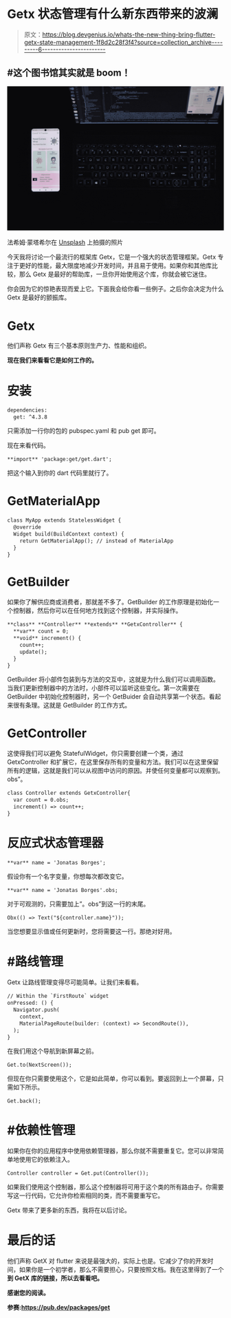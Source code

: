 # Getx 状态管理有什么新东西带来的波澜

> 原文：<https://blog.devgenius.io/whats-the-new-thing-bring-flutter-getx-state-management-1f8d2c28f3f4?source=collection_archive---------6----------------------->

## #这个图书馆其实就是 boom！

![](img/d762de57f9a60e318ea6a2d8837e0d9a.png)

法希姆·蒙塔希尔在 [Unsplash](https://unsplash.com?utm_source=medium&utm_medium=referral) 上拍摄的照片

今天我将讨论一个最流行的框架库 Getx，它是一个强大的状态管理框架。Getx 专注于更好的性能，最大限度地减少开发时间，并且易于使用。如果你和其他库比较，那么 Getx 是最好的帮助库，一旦你开始使用这个库，你就会被它迷住。

你会因为它的惊艳表现而爱上它。下面我会给你看一些例子。之后你会决定为什么 Getx 是最好的颤振库。

# Getx

他们声称 Getx 有三个基本原则生产力、性能和组织。

**现在我们来看看它是如何工作的。**

# **安装**

```
dependencies:
  get: ^4.3.8
```

只需添加一行你的包的 pubspec.yaml 和 pub get 即可。

现在来看代码。

```
**import** 'package:get/get.dart';
```

把这个输入到你的 dart 代码里就行了。

# GetMaterialApp

```
class MyApp extends StatelessWidget {
  @override
  Widget build(BuildContext context) {
    return GetMaterialApp(); // instead of MaterialApp
  }
}
```

# GetBuilder

如果你了解供应商或消费者，那就差不多了。GetBuilder 的工作原理是初始化一个控制器，然后你可以在任何地方找到这个控制器，并实际操作。

```
**class** **Controller** **extends** **GetxController** {
  **var** count = 0;
  **void** increment() {
    count++;
    update();
  }
}
```

GetBuilder 将小部件包装到与方法的交互中，这就是为什么我们可以调用函数。当我们更新控制器中的方法时，小部件可以监听这些变化。第一次需要在 GetBuilder 中初始化控制器时，另一个 GetBuider 会自动共享第一个状态。看起来很有条理。这就是 GetBuilder 的工作方式。

# GetController

这使得我们可以避免 StatefulWidget，你只需要创建一个类，通过 GetxController 和扩展它，在这里保存所有的变量和方法。我们可以在这里保留所有的逻辑，这就是我们可以从视图中访问的原因。并使任何变量都可以观察到。obs”。

```
class Controller extends GetxController{
  var count = 0.obs;
  increment() => count++;
}
```

# 反应式状态管理器

```
**var** name = 'Jonatas Borges';
```

假设你有一个名字变量，你想每次都改变它。

```
**var** name = 'Jonatas Borges'.obs;
```

对于可观测的，只需要加上”。obs”到这一行的末尾。

```
Obx(() => Text("${controller.name}"));
```

当您想要显示值或任何更新时，您将需要这一行。那绝对好用。

# #路线管理

Getx 让路线管理变得尽可能简单。让我们来看看。

```
// Within the `FirstRoute` widget
onPressed: () {
  Navigator.push(
    context,
    MaterialPageRoute(builder: (context) => SecondRoute()),
  );
}
```

在我们用这个导航到新屏幕之前。

```
Get.to(NextScreen());
```

但现在你只需要使用这个，它是如此简单，你可以看到。要返回到上一个屏幕，只需如下所示。

```
Get.back();
```

# #依赖性管理

如果你在你的应用程序中使用依赖管理器，那么你就不需要重复它。您可以非常简单地使用它的依赖注入。

```
Controller controller = Get.put(Controller());
```

如果我们使用这个控制器，那么这个控制器将可用于这个类的所有路由子。你需要写这一行代码，它允许你检索相同的类，而不需要重写它。

Getx 带来了更多新的东西，我将在以后讨论。

# 最后的话

他们声称 GetX 对 flutter 来说是最强大的，实际上也是。它减少了你的开发时间，如果你是一个初学者，那么不需要担心，只要按照文档。我在这里得到了一个[](https://pub.dev/packages/get)**到 GetX 库的链接，所以去看看吧。**

**感谢您的阅读。**

**参赛:https://pub.dev/packages/get**